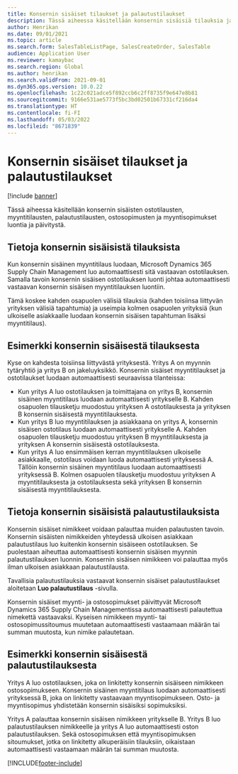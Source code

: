 ```yaml
---
title: Konsernin sisäiset tilaukset ja palautustilaukset
description: Tässä aiheessa käsitellään konsernin sisäisiä tilauksia ja palautustilauksia
author: Henrikan
ms.date: 09/01/2021
ms.topic: article
ms.search.form: SalesTableListPage, SalesCreateOrder, SalesTable
audience: Application User
ms.reviewer: kamaybac
ms.search.region: Global
ms.author: henrikan
ms.search.validFrom: 2021-09-01
ms.dyn365.ops.version: 10.0.22
ms.openlocfilehash: 1c22c021adce5f892ccb6c2ff8735f9e647e8b81
ms.sourcegitcommit: 9166e531ae5773f5bc3bd02501b67331cf216da4
ms.translationtype: HT
ms.contentlocale: fi-FI
ms.lasthandoff: 05/03/2022
ms.locfileid: "8671839"
---
```

# <a name="intercompany-orders-and-return-orders"></a>Konsernin sisäiset tilaukset ja palautustilaukset

[!include [banner](../../includes/banner.md)]

Tässä aiheessa käsitellään konsernin sisäisten ostotilausten, myyntitilausten, palautustilausten, ostosopimusten ja myyntisopimukset luontia ja päivitystä.

## <a name="about-intercompany-orders"></a>Tietoja konsernin sisäisistä tilauksista

Kun konsernin sisäinen myyntitilaus luodaan, Microsoft Dynamics 365 Supply Chain Management luo automaattisesti sitä vastaavan ostotilauksen. Samalla tavoin konsernin sisäisen ostotilauksen luonti johtaa automaattisesti vastaavan konsernin sisäisen myyntitilauksen luontiin.

Tämä koskee kahden osapuolen välisiä tilauksia (kahden toisiinsa liittyvän yrityksen välisiä tapahtumia) ja useimpia kolmen osapuolen yrityksiä (kun ulkoiselle asiakkaalle luodaan konsernin sisäisen tapahtuman lisäksi myyntitilaus).

## <a name="intercompany-order-example"></a>Esimerkki konsernin sisäisestä tilauksesta

Kyse on kahdesta toisiinsa liittyvästä yrityksestä. Yritys A on myynnin tytäryhtiö ja yritys B on jakeluyksikkö. Konsernin sisäiset myyntitilaukset ja ostotilaukset luodaan automaattisesti seuraavissa tilanteissa:

- Kun yritys A luo ostotilauksen ja toimittajana on yritys B, konsernin sisäinen myyntitilaus luodaan automaattisesti yritykselle B. Kahden osapuolen tilausketju muodostuu yrityksen A ostotilauksesta ja yrityksen B konsernin sisäisestä myyntitilauksesta.
- Kun yritys B luo myyntitilauksen ja asiakkaana on yritys A, konsernin sisäisen ostotilaus luodaan automaattisesti yritykselle A. Kahden osapuolen tilausketju muodostuu yrityksen B myyntitilauksesta ja yrityksen A konsernin sisäisestä ostotilauksesta.
- Kun yritys A luo ensimmäisen kerran myyntitilauksen ulkoiselle asiakkaalle, ostotilaus voidaan luoda automaattisesti yrityksessä A. Tällöin konsernin sisäinen myyntitilaus luodaan automaattisesti yrityksessä B. Kolmen osapuolen tilausketju muodostuu yrityksen A myyntitilauksesta ja ostotilauksesta sekä yrityksen B konsernin sisäisestä myyntitilauksesta.

## <a name="about-intercompany-return-orders"></a>Tietoja konsernin sisäisistä palautustilauksista

Konsernin sisäiset nimikkeet voidaan palauttaa muiden palautusten tavoin. Konsernin sisäisten nimikkeiden yhteydessä ulkoisen asiakkaan palautustilaus luo kuitenkin konsernin sisäiseen ostotilauksen. Se puolestaan aiheuttaa automaattisesti konsernin sisäisen myynnin palautustilauksen luonnin. Konsernin sisäisen nimikkeen voi palauttaa myös ilman ulkoisen asiakkaan palautustilausta.

Tavallisia palautustilauksia vastaavat konsernin sisäiset palautustilaukset aloitetaan **Luo palautustilaus** -sivulla.

Konsernin sisäiset myynti- ja ostosopimukset päivittyvät Microsoft Dynamics 365 Supply Chain Managementissa automaattisesti palautettua nimekettä vastaavaksi. Kyseisen nimikkeen myynti- tai ostosopimussitoumus muutetaan automaattisesti vastaamaan määrän tai summan muutosta, kun nimike palautetaan.

## <a name="intercompany-return-order-example"></a>Esimerkki konsernin sisäisestä palautustilauksesta

Yritys A luo ostotilauksen, joka on linkitetty konsernin sisäiseen nimikkeen ostosopimukseen. Konsernin sisäinen myyntitilaus luodaan automaattisesti yrityksessä B, joka on linkitetty vastaavaan myyntisopimukseen. Osto- ja myyntisopimus yhdistetään konsernin sisäisiksi sopimuksiksi.

Yritys A palauttaa konsernin sisäisen nimikkeen yritykselle B. Yritys B luo palautustilauksen nimikkeelle ja yritys A luo automaattisesti oston palautustilauksen. Sekä ostosopimuksen että myyntisopimuksen sitoumukset, jotka on linkitetty alkuperäisiin tilauksiin, oikaistaan automaattisesti vastaamaan määrän tai summan muutosta.

[!INCLUDE[footer-include](../../includes/footer-banner.md)]
